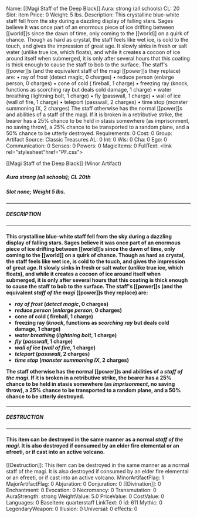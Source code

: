 Name: [[Magi Staff of the Deep Black]]
Aura: strong (all schools)
CL: 20
Slot: item
Price: 0
Weight: 5 lbs.
Description: This crystalline blue-white staff fell from the sky during a dazzling display of falling stars. Sages believe it was once part of an enormous piece of ice drifting between [[world]]s since the dawn of time, only coming to the [[world]] on a quirk of chance. Though as hard as crystal, the staff feels like wet ice, is cold to the touch, and gives the impression of great age. It slowly sinks in fresh or salt water (unlike true ice, which floats), and while it creates a cocoon of ice around itself when submerged, it is only after several hours that this coating is thick enough to cause the staff to bob to the surface. The staff's [[power]]s (and the equivalent staff of the magi [[power]]s they replace) are: • ray of frost (detect magic, 0 charges) • reduce person (enlarge person, 0 charges) • cone of cold ( fireball, 1 charge) • freezing ray (knock, functions as scorching ray but deals cold damage, 1 charge) • water breathing (lightning bolt, 1 charge) • fly (passwall, 1 charge) • wall of ice (wall of fire, 1 charge) • teleport (passwall, 2 charges) • time stop (monster summoning IX, 2 charges) The staff otherwise has the normal [[power]]s and abilities of a staff of the magi. If it is broken in a retributive strike, the bearer has a 25% chance to be held in stasis somewhere (as imprisonment, no saving throw), a 25% chance to be transported to a random plane, and a 50% chance to be utterly destroyed.
Requirements: 0
Cost: 0
Group: Artifact
Source: Classic Treasures
AL: 0
Int: 0
Wis: 0
Cha: 0
Ego: 0
Communication: 0
Senses: 0
Powers: 0
MagicItems: 0
FullText: <link rel="stylesheet"href="PF.css"><div class="heading"><p class="alignleft">[[Magi Staff of the Deep Black]] (Minor Artifact)</p><div style="clear: both;"></div></div><div><h5><b>Aura </b>strong (all schools); <b>CL </b>20th</h5><h5><b>Slot </b>none; <b>Weight </b>5 lbs.</h5></div><hr/><div><h5><b>DESCRIPTION</b></h5></div><hr/><div><h4><p>This crystalline blue-white staff fell from the sky during a dazzling display of falling stars. Sages believe it was once part of an enormous piece of ice drifting between [[world]]s since the dawn of time, only coming to the [[world]] on a quirk of chance. Though as hard as crystal, the staff feels like wet ice, is cold to the touch, and gives the impression of great age. It slowly sinks in fresh or salt water (unlike true ice, which floats), and while it creates a cocoon of ice around itself when submerged, it is only after several hours that this coating is thick enough to cause the staff to bob to the surface. The staff's [[power]]s (and the equivalent <i>staff of the magi</i> [[power]]s they replace) are: <ul><li> <i>ray of frost</i> (<i>detect magic</i>, 0 charges) <li> <i>reduce person</i> (<i>enlarge person</i>, 0 charges) <li> cone of cold ( fireball, 1 charge) <li> freezing ray (<i>knock</i>, functions as <i>scorching ray</i> but deals cold damage, 1 charge) <li> <i>water breathing</i> (<i>lightning bolt</i>, 1 charge) <li> <i>fly</i> (<i>passwall</i>, 1 charge) <li> <i>wall of ice</i> (<i>wall of fire</i>, 1 charge) <li> <i>teleport</i> (<i>passwall</i>, 2 charges) <li> <i>time stop</i> (<i>monster summoning IX</i>, 2 charges)</ul> The staff otherwise has the normal [[power]]s and abilities of a <i>staff of the magi</i>. If it is broken in a retributive strike, the bearer has a 25% chance to be held in stasis somewhere (as <i>imprisonment</i>, no saving throw), a 25% chance to be transported to a random plane, and a 50% chance to be utterly destroyed.</p></h4></div><hr/><div><h5><b>DESTRUCTION</b></h5></div><hr/><div><h4><p>This item can be destroyed in the same manner as a normal <i>staff of the magi</i>. It is also destroyed if consumed by an elder fire elemental or an efreeti, or if cast into an active volcano.</p></h4></div>
[[Destruction]]: This item can be destroyed in the same manner as a normal staff of the magi. It is also destroyed if consumed by an elder fire elemental or an efreeti, or if cast into an active volcano.
MinorArtifactFlag: 1
MajorArtifactFlag: 0
Abjuration: 0
Conjuration: 0
[[Divination]]: 0
Enchantment: 0
Evocation: 0
Necromancy: 0
Transmutation: 0
AuraStrength: strong
WeightValue: 5.0
PriceValue: 0
CostValue: 0
Languages: 0
BaseItem: quarterstaff
LinkText: 0
id: 611
Mythic: 0
LegendaryWeapon: 0
Illusion: 0
Universal: 0
effects: 0
